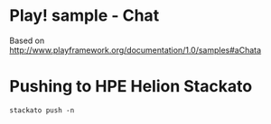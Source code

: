 # Play! sample - Chat

Based on http://www.playframework.org/documentation/1.0/samples#aChata

# Pushing to HPE Helion Stackato

    stackato push -n

